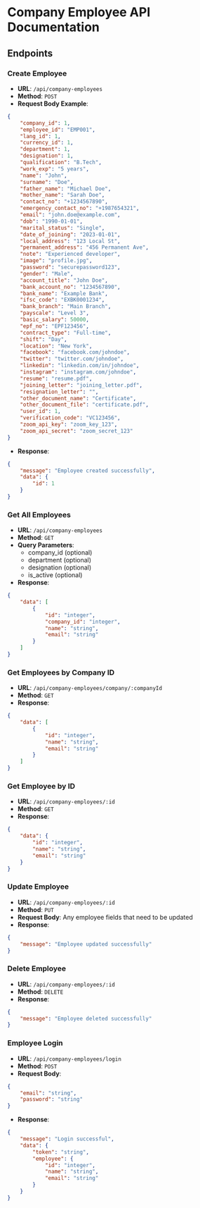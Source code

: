 # Company Employee API Documentation

## Endpoints

### Create Employee
- **URL**: `/api/company-employees`
- **Method**: `POST`
- **Request Body Example**:
```json
{
	"company_id": 1,
	"employee_id": "EMP001",
	"lang_id": 1,
	"currency_id": 1,
	"department": 1,
	"designation": 1,
	"qualification": "B.Tech",
	"work_exp": "5 years",
	"name": "John",
	"surname": "Doe",
	"father_name": "Michael Doe",
	"mother_name": "Sarah Doe",
	"contact_no": "+1234567890",
	"emergency_contact_no": "+1987654321",
	"email": "john.doe@example.com",
	"dob": "1990-01-01",
	"marital_status": "Single",
	"date_of_joining": "2023-01-01",
	"local_address": "123 Local St",
	"permanent_address": "456 Permanent Ave",
	"note": "Experienced developer",
	"image": "profile.jpg",
	"password": "securepassword123",
	"gender": "Male",
	"account_title": "John Doe",
	"bank_account_no": "1234567890",
	"bank_name": "Example Bank",
	"ifsc_code": "EXBK0001234",
	"bank_branch": "Main Branch",
	"payscale": "Level 3",
	"basic_salary": 50000,
	"epf_no": "EPF123456",
	"contract_type": "Full-time",
	"shift": "Day",
	"location": "New York",
	"facebook": "facebook.com/johndoe",
	"twitter": "twitter.com/johndoe",
	"linkedin": "linkedin.com/in/johndoe",
	"instagram": "instagram.com/johndoe",
	"resume": "resume.pdf",
	"joining_letter": "joining_letter.pdf",
	"resignation_letter": "",
	"other_document_name": "Certificate",
	"other_document_file": "certificate.pdf",
	"user_id": 1,
	"verification_code": "VC123456",
	"zoom_api_key": "zoom_key_123",
	"zoom_api_secret": "zoom_secret_123"
}
```
- **Response**: 
```json
{
	"message": "Employee created successfully",
	"data": {
		"id": 1
	}
}
```

### Get All Employees
- **URL**: `/api/company-employees`
- **Method**: `GET`
- **Query Parameters**:
  - company_id (optional)
  - department (optional)
  - designation (optional)
  - is_active (optional)
- **Response**:
```json
{
	"data": [
		{
			"id": "integer",
			"company_id": "integer",
			"name": "string",
			"email": "string"
		}
	]
}
```

### Get Employees by Company ID
- **URL**: `/api/company-employees/company/:companyId`
- **Method**: `GET`
- **Response**:
```json
{
	"data": [
		{
			"id": "integer",
			"name": "string",
			"email": "string"
		}
	]
}
```

### Get Employee by ID
- **URL**: `/api/company-employees/:id`
- **Method**: `GET`
- **Response**:
```json
{
	"data": {
		"id": "integer",
		"name": "string",
		"email": "string"
	}
}
```

### Update Employee
- **URL**: `/api/company-employees/:id`
- **Method**: `PUT`
- **Request Body**: Any employee fields that need to be updated
- **Response**:
```json
{
	"message": "Employee updated successfully"
}
```

### Delete Employee
- **URL**: `/api/company-employees/:id`
- **Method**: `DELETE`
- **Response**:
```json
{
	"message": "Employee deleted successfully"
}
```

### Employee Login
- **URL**: `/api/company-employees/login`
- **Method**: `POST`
- **Request Body**:
```json
{
	"email": "string",
	"password": "string"
}
```
- **Response**:
```json
{
	"message": "Login successful",
	"data": {
		"token": "string",
		"employee": {
			"id": "integer",
			"name": "string",
			"email": "string"
		}
	}
}
```




